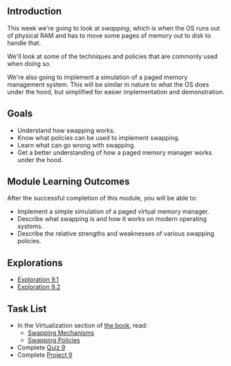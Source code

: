 ## Introduction

This week we're going to look at _swapping_, which is when the OS runs
out of physical RAM and has to move some pages of memory out to disk to
handle that.

We'll look at some of the techniques and policies that are commonly used
when doing so.

We're also going to implement a simulation of a paged memory management
system. This will be similar in nature to what the OS does under the
hood, but simplified for easier implementation and demonstration.

## Goals

* Understand how swapping works.
* Know what policies can be used to implement swapping.
* Learn what can go wrong with swapping.
* Get a better understanding of how a paged memory manager works under
  the hood.
  
## Module Learning Outcomes
  
After the successful completion of this module, you will be able to:

* Implement a simple simulation of a paged virtual memory manager.
* Describe what swapping is and how it works on modern operating
  systems.
* Describe the relative strengths and weaknesses of various swapping
  policies.
 
## Explorations

* [Exploration 9.1](https://canvas.oregonstate.edu/courses/1849663/assignments/8795971)
* [Exploration 9.2](https://canvas.oregonstate.edu/courses/1849663/assignments/8795972)

## Task List

* In the Virtualization section of [the book](https://pages.cs.wisc.edu/~remzi/OSTEP/), read:
  * [Swapping Mechanisms](https://pages.cs.wisc.edu/~remzi/OSTEP/vm-beyondphys.pdf)
  * [Swapping Policies](https://pages.cs.wisc.edu/~remzi/OSTEP/vm-beyondphys-policy.pdf)
* Complete [Quiz 9](https://canvas.oregonstate.edu/courses/1849663/assignments/8795974)
* Complete [Project 9](https://canvas.oregonstate.edu/courses/1849663/assignments/8795973)
